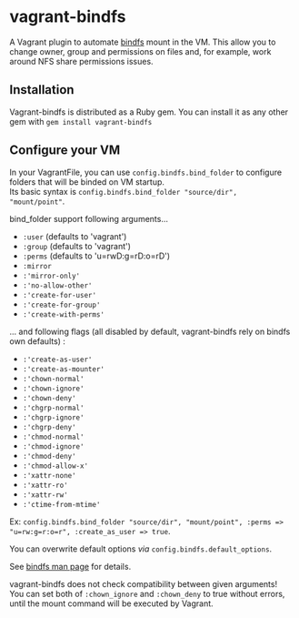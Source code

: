 # vagrant-bindfs

A Vagrant plugin to automate [bindfs](http://code.google.com/p/bindfs/) mount in the VM.
This allow you to change owner, group and permissions on files and, for example, work around NFS share permissions issues.


## Installation

Vagrant-bindfs is distributed as a Ruby gem. You can install it as any other gem with `gem install vagrant-bindfs`


## Configure your VM

In your VagrantFile, you can use `config.bindfs.bind_folder` to configure folders that will be binded on VM startup.  
Its basic syntax is `config.bindfs.bind_folder "source/dir", "mount/point"`.

bind_folder support following arguments...

- `:user` (defaults to 'vagrant')
- `:group` (defaults to 'vagrant')
- `:perms` (defaults to 'u=rwD:g=rD:o=rD')
- `:mirror`
- `:'mirror-only'`
- `:'no-allow-other'`
- `:'create-for-user'`
- `:'create-for-group'`
- `:'create-with-perms'`

... and following flags (all disabled by default, vagrant-bindfs rely on bindfs own defaults) :

- `:'create-as-user'`
- `:'create-as-mounter'`
- `:'chown-normal'`
- `:'chown-ignore'`
- `:'chown-deny'`
- `:'chgrp-normal'`
- `:'chgrp-ignore'`
- `:'chgrp-deny'`
- `:'chmod-normal'`
- `:'chmod-ignore'`
- `:'chmod-deny'`
- `:'chmod-allow-x'`
- `:'xattr-none'`
- `:'xattr-ro'`
- `:'xattr-rw'`
- `:'ctime-from-mtime'`
    
Ex: `config.bindfs.bind_folder "source/dir", "mount/point", :perms => "u=rw:g=r:o=r", :create_as_user => true`.

You can overwrite default options _via_ `config.bindfs.default_options`.

See [bindfs man page](http://www.cs.helsinki.fi/u/partel/bindfs_docs/bindfs.1.html) for details.

vagrant-bindfs does not check compatibility between given arguments!  
You can set both of `:chown_ignore` and `:chown_deny` to true without errors, until the mount command will be executed by Vagrant.
